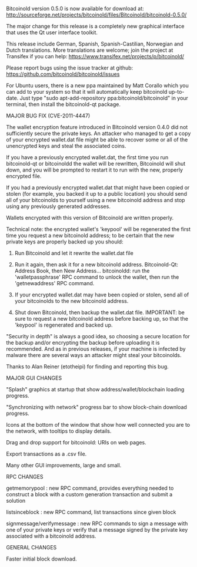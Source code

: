 Bitcoinold version 0.5.0 is now available for download at:
http://sourceforge.net/projects/bitcoinold/files/Bitcoinold/bitcoinold-0.5.0/

The major change for this release is a completely new graphical interface that uses the Qt user interface toolkit.

This release include German, Spanish, Spanish-Castilian, Norwegian and Dutch translations. More translations are welcome; join the project at Transifex if you can help:
https://www.transifex.net/projects/p/bitcoinold/

Please report bugs using the issue tracker at github:
https://github.com/bitcoinold/bitcoinold/issues

For Ubuntu users, there is a new ppa maintained by Matt Corallo which you can add to your system so that it will automatically keep bitcoinold up-to-date.  Just type "sudo apt-add-repository ppa:bitcoinold/bitcoinold" in your terminal, then install the bitcoinold-qt package.

MAJOR BUG FIX  (CVE-2011-4447)

The wallet encryption feature introduced in Bitcoinold version 0.4.0 did not sufficiently secure the private keys. An attacker who
managed to get a copy of your encrypted wallet.dat file might be able to recover some or all of the unencrypted keys and steal the
associated coins.

If you have a previously encrypted wallet.dat, the first time you run bitcoinold-qt or bitcoinoldd the wallet will be rewritten, Bitcoinold will
shut down, and you will be prompted to restart it to run with the new, properly encrypted file.

If you had a previously encrypted wallet.dat that might have been copied or stolen (for example, you backed it up to a public
location) you should send all of your bitcoinolds to yourself using a new bitcoinold address and stop using any previously generated addresses.

Wallets encrypted with this version of Bitcoinold are written properly.

Technical note: the encrypted wallet's 'keypool' will be regenerated the first time you request a new bitcoinold address; to be certain that the
new private keys are properly backed up you should:

1. Run Bitcoinold and let it rewrite the wallet.dat file

2. Run it again, then ask it for a new bitcoinold address.
Bitcoinold-Qt: Address Book, then New Address...
bitcoinoldd: run the 'walletpassphrase' RPC command to unlock the wallet,  then run the 'getnewaddress' RPC command.

3. If your encrypted wallet.dat may have been copied or stolen, send  all of your bitcoinolds to the new bitcoinold address.

4. Shut down Bitcoinold, then backup the wallet.dat file.
IMPORTANT: be sure to request a new bitcoinold address before backing up, so that the 'keypool' is regenerated and backed up.

"Security in depth" is always a good idea, so choosing a secure location for the backup and/or encrypting the backup before uploading it is recommended. And as in previous releases, if your machine is infected by malware there are several ways an attacker might steal your bitcoinolds.

Thanks to Alan Reiner (etotheipi) for finding and reporting this bug.

MAJOR GUI CHANGES

"Splash" graphics at startup that show address/wallet/blockchain loading progress.

"Synchronizing with network" progress bar to show block-chain download progress.

Icons at the bottom of the window that show how well connected you are to the network, with tooltips to display details.

Drag and drop support for bitcoinold: URIs on web pages.

Export transactions as a .csv file.

Many other GUI improvements, large and small.

RPC CHANGES

getmemorypool : new RPC command, provides everything needed to construct a block with a custom generation transaction and submit a solution

listsinceblock : new RPC command, list transactions since given block

signmessage/verifymessage : new RPC commands to sign a message with one of your private keys or verify that a message signed by the private key associated with a bitcoinold address.

GENERAL CHANGES

Faster initial block download.

